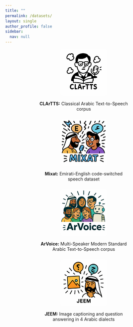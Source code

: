 ```yaml
---
title: ""
permalink: /datasets/
layout: single
author_profile: false
sidebar:
  nav: null  
---
```



<div class="gallery">
  <div class="gallery-item">
    <a href="/clartts/">
      <img src="/assets/images/clartts.png" alt="ClArTTS">
    </a>
    <p><strong>CLArTTS:</strong> Classical Arabic Text-to-Speech corpus</p>
  </div>

  <div class="gallery-item">
    <a href="/mixat/">
      <img src="/assets/images/mixat.png" alt="Mixat">
    </a>
    <p><strong>Mixat:</strong> Emirati-English code-switched speech dataset</p>
  </div>

  <div class="gallery-item">
    <a href="/arvoice/">
      <img src="/assets/images/arvoice.png" alt="ArVoice">
    </a>
    <p><strong>ArVoice:</strong> Multi-Speaker Modern Standard Arabic Text-to-Speech corpus</p>
  </div>

   <div class="gallery-item">
    <a href="https://toloka.ai/jeem-benchmark">
      <img src="/assets/images/jeem.png" alt="JEEM">
    </a>
    <p><strong>JEEM:</strong> Image captioning and question answering in 4 Arabic dialects</p>
  </div>
</div>


<style>
.gallery {
  display: flex;
  flex-wrap: wrap;
  justify-content: center;
  gap: 10px;
}
.gallery-item {
  text-align: center;
  width: 300px;
  margin: 0;
  padding: 0;
}
.gallery-item img {
  width: 50%;
  border-radius: 8px;
  transition: transform 0.3s;
}
.gallery-item img:hover {
  transform: scale(1.05);
}
</style>

